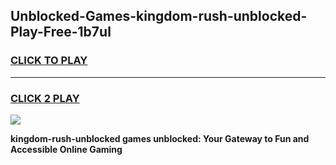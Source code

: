 
## Unblocked-Games-kingdom-rush-unblocked-Play-Free-1b7ul
<h3>
<a href="https://premium76.site?title=kingdom-rush-unblocked&ref=10A">CLICK TO PLAY</a></h3>
<hr>

<h3>
<a href="https://premium76.site?title=kingdom-rush-unblocked&ref=10A">CLICK 2 PLAY</a>
  
</h3>

<a href="https://premium76.site?title=kingdom-rush-unblocked&ref=10A"><img src="https://clearcache.store/games.png"></a>


**kingdom-rush-unblocked games unblocked: Your Gateway to Fun and Accessible Online Gaming**
